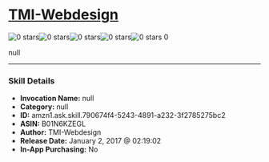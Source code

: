 # [TMI-Webdesign](http://alexa.amazon.com/#skills/amzn1.ask.skill.790674f4-5243-4891-a232-3f2785275bc2)
![0 stars](../../images/ic_star_border_black_18dp_1x.png)![0 stars](../../images/ic_star_border_black_18dp_1x.png)![0 stars](../../images/ic_star_border_black_18dp_1x.png)![0 stars](../../images/ic_star_border_black_18dp_1x.png)![0 stars](../../images/ic_star_border_black_18dp_1x.png) 0

null

***

### Skill Details

* **Invocation Name:** null
* **Category:** null
* **ID:** amzn1.ask.skill.790674f4-5243-4891-a232-3f2785275bc2
* **ASIN:** B01N6KZEGL
* **Author:** TMI-Webdesign
* **Release Date:** January 2, 2017 @ 02:19:02
* **In-App Purchasing:** No
